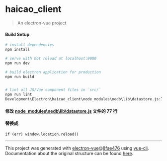 # haicao_client

> An electron-vue project

#### Build Setup

``` bash
# install dependencies
npm install

# serve with hot reload at localhost:9080
npm run dev

# build electron application for production
npm run build


# lint all JS/Vue component files in `src/`
npm run lint
Development\Electron\haicao_client\node_modules\nedb\lib\datastore.js:77 Uncaught Error: ENOENT: no such file or directory, rename 
```
#### 修改 [node_modules\nedb\lib\datastore.js](node_modules\nedb\lib\datastore.js) 文件的 77 行
#### 替换成
```
if (err) window.location.reload()
```

---

This project was generated with [electron-vue](https://github.com/SimulatedGREG/electron-vue)@[8fae476](https://github.com/SimulatedGREG/electron-vue/tree/8fae4763e9d225d3691b627e83b9e09b56f6c935) using [vue-cli](https://github.com/vuejs/vue-cli). Documentation about the original structure can be found [here](https://simulatedgreg.gitbooks.io/electron-vue/content/index.html).
